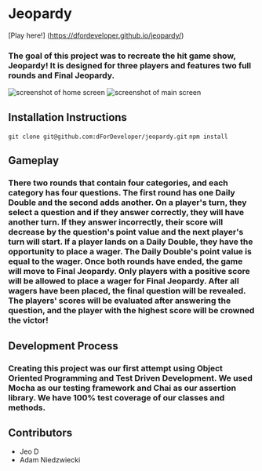 # Jeopardy

[Play here!] (https://dfordeveloper.github.io/jeopardy/)

### The goal of this project was to recreate the hit game show, Jeopardy! It is designed for three players and features two full rounds and Final Jeopardy.

![screenshot of home screen](images/HomeScreen.png)
![screenshot of main screen](images/MainScreen.png)

## Installation Instructions
`git clone git@github.com:dForDeveloper/jeopardy.git`
`npm install`

## Gameplay

### There two rounds that contain four categories, and each category has four questions. The first round has one Daily Double and the second adds another. On a player's turn, they select a question and if they answer correctly, they will have another turn. If they answer incorrectly, their score will decrease by the question's point value and the next player's turn will start. If a player lands on a Daily Double, they have the opportunity to place a wager. The Daily Double's point value is equal to the wager. Once both rounds have ended, the game will move to Final Jeopardy. Only players with a positive score will be allowed to place a wager for Final Jeopardy. After all wagers have been placed, the final question will be revealed. The players' scores will be evaluated after answering the question, and the player with the highest score will be crowned the victor! 

## Development Process

### Creating this project was our first attempt using Object Oriented Programming and Test Driven Development. We used Mocha as our testing framework and Chai as our assertion library. We have 100% test coverage of our classes and methods. 

## Contributors 
* Jeo D
* Adam Niedzwiecki
